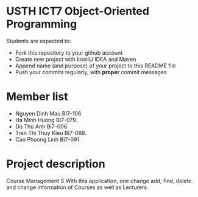 USTH ICT7 Object-Oriented Programming
=====================================

Students are expected to:
* Fork this repository to your github account
* Create new project with IntelliJ IDEA and Maven
* Append name (and purpose) of your project to this README file
* Push your commits regularly, with **proper** commit messages


Member list
=====================================

* Nguyen Dinh Mau BI7-106
* Ha Minh Huong BI7-079.
* Do Thu Anh BI7-006.
* Tran Thi Thuy Kieu BI7-088.
* Cao Phuong Linh BI7-091

Project description
=====================================
Course Management S
With this application, one change add, find, delete and change information of Courses as well as Lecturers.
